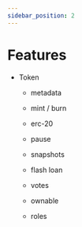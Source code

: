 ```yaml
---
sidebar_position: 2
---
```


# Features

* Token

	* metadata

	* mint / burn

	* erc-20

	* pause

	* snapshots

	* flash loan

	* votes

	* ownable

	* roles

